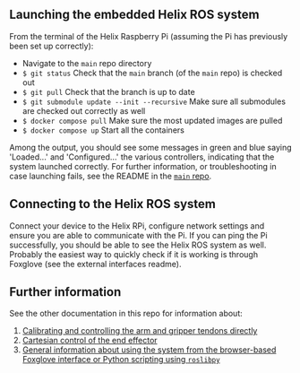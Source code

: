 ## Launching the embedded Helix ROS system
From the terminal of the Helix Raspberry Pi (assuming the Pi has previously been set up correctly):
- Navigate to the `main` repo directory
- `$ git status` Check that the `main` branch (of the `main` repo) is checked out
- `$ git pull` Check that the branch is up to date
- `$ git submodule update --init --recursive` Make sure all submodules are checked out correctly as well
- `$ docker compose pull` Make sure the most updated images are pulled
- `$ docker compose up` Start all the containers

Among the output, you should see some messages in green and blue saying 'Loaded...' and 'Configured...' the various controllers, indicating that the system launched correctly. For further information, or troubleshooting in case launching fails, see the README in the [`main` repo](https://github.com/helix-robotics-ag/main/tree/main).

## Connecting to the Helix ROS system
Connect your device to the Helix RPi, configure network settings and ensure you are able to communicate with the Pi. If you can ping the Pi successfully, you should be able to see the Helix ROS system as well. Probably the easiest way to quickly check if it is working is through Foxglove (see the external interfaces readme).

## Further information
See the other documentation in this repo for information about:
1. [Calibrating and controlling the arm and gripper tendons directly](https://github.com/helix-robotics-ag/ros-helix/blob/main/Userguide_1_Calibration_And_Basic_Control.md)
2. [Cartesian control of the end effector](https://github.com/helix-robotics-ag/ros-helix/blob/main/Userguide_2_Cartesian_Control.md)
3. [General information about using the system from the browser-based Foxglove interface or Python scripting using `roslibpy`](https://github.com/helix-robotics-ag/ros-helix/blob/main/Userguide_3_External_Interfaces.md)
